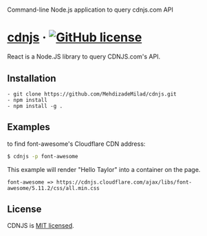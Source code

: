#

Command-line Node.js application to query cdnjs.com API

# [cdnjs](https://github.com/MehdizadeMilad/cdnjs) &middot; [![GitHub license](https://img.shields.io/badge/license-MIT-green.svg)](https://github.com/facebook/react/blob/master/LICENSE)

React is a Node.JS library to query CDNJS.com's API.

## Installation

```
- git clone https://github.com/MehdizadeMilad/cdnjs.git
- npm install
- npm install -g .
```

## Examples

to find font-awesome's Cloudflare CDN address:

```zsh
$ cdnjs -p font-awesome
```

This example will render "Hello Taylor" into a container on the page.

```
font-awesome => https://cdnjs.cloudflare.com/ajax/libs/font-awesome/5.11.2/css/all.min.css
```

## License

CDNJS is [MIT licensed](./LICENSE).